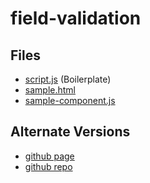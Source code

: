 # field-validation

## Files

- [script.js](./script.js) (Boilerplate)
- [sample.html](./sample.html)
- [sample-component.js](./sample-component.js)

## Alternate Versions

- [github page](https://jamesroberthugginsngo.github.io/css-boilerplates/src/field-validation)
- [github repo](https://github.com/JamesRobertHugginsNgo/css-boilerplates/tree/main/src/field-validation)
